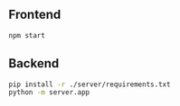 
## Frontend

```sh
npm start
```

## Backend

```sh
pip install -r ./server/requirements.txt
python -m server.app
```
